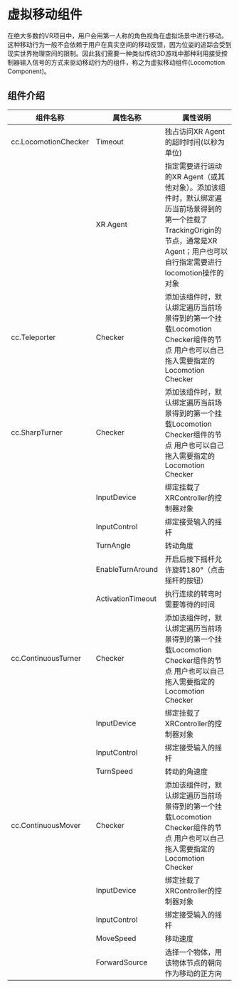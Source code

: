 # 虚拟移动组件
在绝大多数的VR项目中，用户会用第一人称的角色视角在虚拟场景中进行移动。这种移动行为一般不会依赖于用户在真实空间的移动反馈，因为位姿的追踪会受到现实世界物理空间的限制。因此我们需要一种类似传统3D游戏中那种利用接受控制器输入信号的方式来驱动移动行为的组件，称之为虚拟移动组件(Locomotion Component)。
## 组件介绍
| 组件名称             | 属性名称          | 属性说明                                                                                                                                                                           |
|----------------------|-------------------|------------------------------------------------------------------------------------------------------------------------------------------------------------------------------------|
| cc.LocomotionChecker | Timeout           | 独占访问XR Agent的超时时间(以秒为单位)                                                                                                                                             |
|                      | XR Agent          | 指定需要进行运动的XR Agent（或其他对象）。添加该组件时，默认绑定遍历当前场景得到的第一个挂载了TrackingOrigin的节点，通常是XR Agent；用户也可以自行指定需要进行locomotion操作的对象 |
| cc.Teleporter        | Checker           | 添加该组件时，默认绑定遍历当前场景得到的第一个挂载Locomotion Checker组件的节点 用户也可以自己拖入需要指定的Locomotion Checker                                                      |
| cc.SharpTurner       | Checker           | 添加该组件时，默认绑定遍历当前场景得到的第一个挂载Locomotion Checker组件的节点 用户也可以自己拖入需要指定的Locomotion Checker                                                      |
|                      | InputDevice       | 绑定挂载了XRController的控制器对象                                                                                                                                                 |
|                      | InputControl      | 绑定接受输入的摇杆                                                                                                                                                                 |
|                      | TurnAngle         | 转动角度                                                                                                                                                                           |
|                      | EnableTurnAround  | 开启后按下摇杆允许旋转180°（点击摇杆的按钮）                                                                                                                                       |
|                      | ActivationTimeout | 执行连续的转弯时需要等待的时间                                                                                                                                                     |
| cc.ContinuousTurner  | Checker           | 添加该组件时，默认绑定遍历当前场景得到的第一个挂载Locomotion Checker组件的节点 用户也可以自己拖入需要指定的Locomotion Checker                                                      |
|                      | InputDevice       | 绑定挂载了XRController的控制器对象                                                                                                                                                 |
|                      | InputControl      | 绑定接受输入的摇杆                                                                                                                                                                 |
|                      | TurnSpeed         | 转动的角速度                                                                                                                                                                       |
| cc.ContinuousMover   | Checker           | 添加该组件时，默认绑定遍历当前场景得到的第一个挂载Locomotion Checker组件的节点 用户也可以自己拖入需要指定的Locomotion Checker                                                      |
|                      | InputDevice       | 绑定挂载了XRController的控制器对象                                                                                                                                                 |
|                      | InputControl      | 绑定接受输入的摇杆                                                                                                                                                                 |
|                      | MoveSpeed         | 移动速度                                                                                                                                                                           |
|                      | ForwardSource     | 选择一个物体，用该物体节点的朝向作为移动的正方向                                                                                                                                   |